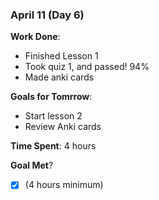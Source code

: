### April 11 (Day 6)

**Work Done**: 
- Finished Lesson 1
- Took quiz 1, and passed! 94%
- Made anki cards

**Goals for Tomrrow**:
- Start lesson 2
- Review Anki cards

**Time Spent**: 4 hours

**Goal Met**? 
- [x] (4 hours minimum)